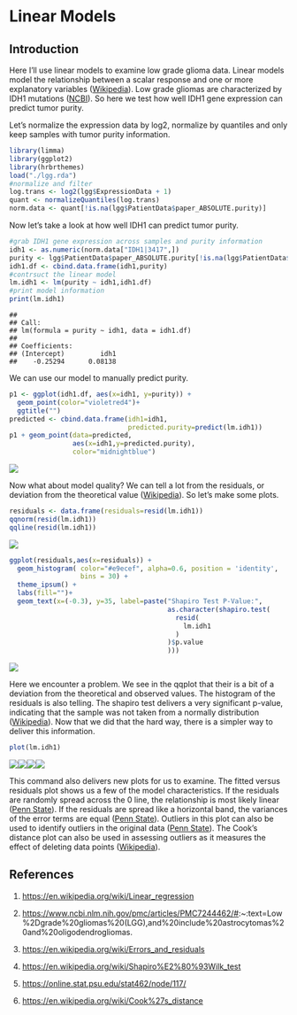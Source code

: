 Linear Models
================

## Introduction

Here I’ll use linear models to examine low grade glioma data. Linear
models model the relationship between a scalar response and one or more
explanatory variables
([Wikipedia](https://en.wikipedia.org/wiki/Linear_regression)). Low
grade gliomas are characterized by IDH1 mutations
([NCBI](https://www.ncbi.nlm.nih.gov/pmc/articles/PMC7244462/#:~:text=Low%2Dgrade%20gliomas%20\(LGG\),and%20include%20astrocytomas%20and%20oligodendrogliomas.)).
So here we test how well IDH1 gene expression can predict tumor purity.

Let’s normalize the expression data by log2, normalize by quantiles and
only keep samples with tumor purity information.

``` r
library(limma)
library(ggplot2)
library(hrbrthemes)
load("./lgg.rda")
#normalize and filter
log.trans <- log2(lgg$ExpressionData + 1)
quant <- normalizeQuantiles(log.trans)
norm.data <- quant[!is.na(lgg$PatientData$paper_ABSOLUTE.purity)]
```

Now let’s take a look at how well IDH1 can predict tumor purity.

``` r
#grab IDH1 gene expression across samples and purity information
idh1 <- as.numeric(norm.data["IDH1|3417",])
purity <- lgg$PatientData$paper_ABSOLUTE.purity[!is.na(lgg$PatientData$paper_ABSOLUTE.purity)]
idh1.df <- cbind.data.frame(idh1,purity)
#contrsuct the linear model
lm.idh1 <- lm(purity ~ idh1,idh1.df)
#print model information
print(lm.idh1)
```

    ## 
    ## Call:
    ## lm(formula = purity ~ idh1, data = idh1.df)
    ## 
    ## Coefficients:
    ## (Intercept)         idh1  
    ##    -0.25294      0.08138

We can use our model to manually predict purity.

``` r
p1 <- ggplot(idh1.df, aes(x=idh1, y=purity)) + 
  geom_point(color="violetred4")+
  ggtitle("")
predicted <- cbind.data.frame(idh1=idh1,
                              predicted.purity=predict(lm.idh1))
p1 + geom_point(data=predicted,
                aes(x=idh1,y=predicted.purity),
                color="midnightblue")
```

![](linear_model_files/figure-gfm/predict-1.svg)<!-- -->

Now what about model quality? We can tell a lot from the residuals, or
deviation from the theoretical value
([Wikipedia](https://en.wikipedia.org/wiki/Errors_and_residuals)). So
let’s make some plots.

``` r
residuals <- data.frame(residuals=resid(lm.idh1))
qqnorm(resid(lm.idh1))
qqline(resid(lm.idh1))
```

![](linear_model_files/figure-gfm/residuals-1.svg)<!-- -->

``` r
ggplot(residuals,aes(x=residuals)) +
  geom_histogram( color="#e9ecef", alpha=0.6, position = 'identity',
                  bins = 30) +
  theme_ipsum() +
  labs(fill="")+
  geom_text(x=(-0.3), y=35, label=paste("Shapiro Test P-Value:",
                                        as.character(shapiro.test(
                                          resid(
                                            lm.idh1
                                          )
                                        )$p.value
                                        )))
```

![](linear_model_files/figure-gfm/residuals-2.svg)<!-- -->

Here we encounter a problem. We see in the qqplot that their is a bit of
a deviation from the theoretical and observed values. The histogram of
the residuals is also telling. The shapiro test delivers a very
significant p-value, indicating that the sample was not taken from a
normally distribution
([Wikipedia](https://en.wikipedia.org/wiki/Shapiro%E2%80%93Wilk_test)).
Now that we did that the hard way, there is a simpler way to deliver
this information.

``` r
plot(lm.idh1)
```

![](linear_model_files/figure-gfm/plot.lm-1.svg)<!-- -->![](linear_model_files/figure-gfm/plot.lm-2.svg)<!-- -->![](linear_model_files/figure-gfm/plot.lm-3.svg)<!-- -->![](linear_model_files/figure-gfm/plot.lm-4.svg)<!-- -->

This command also delivers new plots for us to examine. The fitted
versus residuals plot shows us a few of the model characteristics. If
the residuals are randomly spread across the 0 line, the relationship is
most likely linear ([Penn
State](https://online.stat.psu.edu/stat462/node/117/)). If the residuals
are spread like a horizontal band, the variances of the error terms are
equal ([Penn State](https://online.stat.psu.edu/stat462/node/117/)).
Outliers in this plot can also be used to identify outliers in the
original data ([Penn
State](https://online.stat.psu.edu/stat462/node/117/)). The Cook’s
distance plot can also be used in assessing outliers as it measures the
effect of deleting data points
([Wikipedia](https://en.wikipedia.org/wiki/Cook%27s_distance)).

## References

1.  <https://en.wikipedia.org/wiki/Linear_regression>

2.  <https://www.ncbi.nlm.nih.gov/pmc/articles/PMC7244462/#>:\~:text=Low%2Dgrade%20gliomas%20(LGG),and%20include%20astrocytomas%20and%20oligodendrogliomas.

3.  <https://en.wikipedia.org/wiki/Errors_and_residuals>

4.  <https://en.wikipedia.org/wiki/Shapiro%E2%80%93Wilk_test>

5.  <https://online.stat.psu.edu/stat462/node/117/>

6.  <https://en.wikipedia.org/wiki/Cook%27s_distance>
